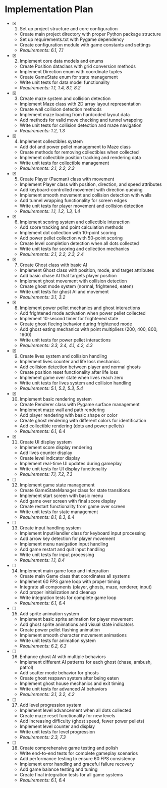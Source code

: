 # Implementation Plan

- [x] 1. Set up project structure and core configuration
  - Create main project directory with proper Python package structure
  - Set up requirements.txt with Pygame dependency
  - Create configuration module with game constants and settings
  - _Requirements: 6.1, 7.1_

- [x] 2. Implement core data models and enums
  - Create Position dataclass with grid conversion methods
  - Implement Direction enum with coordinate tuples
  - Create GameState enum for state management
  - Write unit tests for data model functionality
  - _Requirements: 1.1, 1.4, 8.1, 8.2_

- [x] 3. Create maze system and collision detection
  - Implement Maze class with 2D array layout representation
  - Create wall collision detection methods
  - Implement maze loading from hardcoded layout data
  - Add methods for valid move checking and tunnel wrapping
  - Write unit tests for collision detection and maze navigation
  - _Requirements: 1.2, 1.3_

- [x] 4. Implement collectibles system
  - Add dot and power pellet management to Maze class
  - Create methods for removing collectibles when collected
  - Implement collectible position tracking and rendering data
  - Write unit tests for collectible management
  - _Requirements: 2.1, 2.2, 2.3_

- [x] 5. Create Player (Pacman) class with movement
  - Implement Player class with position, direction, and speed attributes
  - Add keyboard-controlled movement with direction queuing
  - Implement smooth movement and collision detection with walls
  - Add tunnel wrapping functionality for screen edges
  - Write unit tests for player movement and collision detection
  - _Requirements: 1.1, 1.2, 1.3, 1.4_

- [x] 6. Implement scoring system and collectible interaction
  - Add score tracking and point calculation methods
  - Implement dot collection with 10-point scoring
  - Add power pellet collection with 50-point scoring
  - Create level completion detection when all dots collected
  - Write unit tests for scoring and collection mechanics
  - _Requirements: 2.1, 2.2, 2.3, 2.4_

- [x] 7. Create Ghost class with basic AI
  - Implement Ghost class with position, mode, and target attributes
  - Add basic chase AI that targets player position
  - Implement ghost movement with collision detection
  - Create ghost mode system (normal, frightened, eaten)
  - Write unit tests for ghost AI and movement
  - _Requirements: 3.1, 3.2_

- [x] 8. Implement power pellet mechanics and ghost interactions
  - Add frightened mode activation when power pellet collected
  - Implement 10-second timer for frightened state
  - Create ghost fleeing behavior during frightened mode
  - Add ghost eating mechanics with point multipliers (200, 400, 800, 1600)
  - Write unit tests for power pellet interactions
  - _Requirements: 3.3, 3.4, 4.1, 4.2, 4.3_

- [x] 9. Create lives system and collision handling
  - Implement lives counter and life loss mechanics
  - Add collision detection between player and normal ghosts
  - Create position reset functionality after life loss
  - Implement game over state when lives reach zero
  - Write unit tests for lives system and collision handling
  - _Requirements: 5.1, 5.2, 5.3, 5.4_

- [x] 10. Implement basic rendering system
  - Create Renderer class with Pygame surface management
  - Implement maze wall and path rendering
  - Add player rendering with basic shape or color
  - Create ghost rendering with different colors for identification
  - Add collectible rendering (dots and power pellets)
  - _Requirements: 6.1, 6.4_

- [x] 11. Create UI display system
  - Implement score display rendering
  - Add lives counter display
  - Create level indicator display
  - Implement real-time UI updates during gameplay
  - Write unit tests for UI display functionality
  - _Requirements: 7.1, 7.2, 7.3_

- [ ] 12. Implement game state management
  - Create GameStateManager class for state transitions
  - Implement start screen with basic menu
  - Add game over screen with final score display
  - Create restart functionality from game over screen
  - Write unit tests for state management
  - _Requirements: 8.1, 8.3, 8.4_

- [ ] 13. Create input handling system
  - Implement InputHandler class for keyboard input processing
  - Add arrow key detection for player movement
  - Implement menu navigation input handling
  - Add game restart and quit input handling
  - Write unit tests for input processing
  - _Requirements: 1.1, 8.4_

- [ ] 14. Implement main game loop and integration
  - Create main Game class that coordinates all systems
  - Implement 60 FPS game loop with proper timing
  - Integrate all components (player, ghosts, maze, renderer, input)
  - Add proper initialization and cleanup
  - Write integration tests for complete game loop
  - _Requirements: 6.1, 6.4_

- [ ] 15. Add sprite animation system
  - Implement basic sprite animation for player movement
  - Add ghost sprite animations and visual state indicators
  - Create power pellet flashing animation
  - Implement smooth character movement animations
  - Write unit tests for animation system
  - _Requirements: 6.2, 6.3_

- [ ] 16. Enhance ghost AI with multiple behaviors
  - Implement different AI patterns for each ghost (chase, ambush, patrol)
  - Add scatter mode behavior for ghosts
  - Create ghost respawn system after being eaten
  - Implement ghost house mechanics and exit timing
  - Write unit tests for advanced AI behaviors
  - _Requirements: 3.1, 3.2, 4.2_

- [ ] 17. Add level progression system
  - Implement level advancement when all dots collected
  - Create maze reset functionality for new levels
  - Add increasing difficulty (ghost speed, fewer power pellets)
  - Implement level counter and display
  - Write unit tests for level progression
  - _Requirements: 2.3, 7.3_

- [ ] 18. Create comprehensive game testing and polish
  - Write end-to-end tests for complete gameplay scenarios
  - Add performance testing to ensure 60 FPS consistency
  - Implement error handling and graceful failure recovery
  - Add game balance testing and tuning
  - Create final integration tests for all game systems
  - _Requirements: 6.1, 6.4_